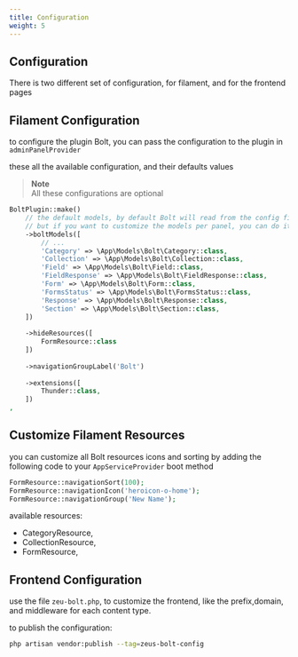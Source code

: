 ```yaml
---
title: Configuration
weight: 5
---
```


## Configuration

There is two different set of configuration, for filament, and for the frontend pages

## Filament Configuration

to configure the plugin Bolt, you can pass the configuration to the plugin in `adminPanelProvider` 

these all the available configuration, and their defaults values

> **Note**\
> All these configurations are optional

```php
BoltPlugin::make()
    // the default models, by default Bolt will read from the config file 'zeus-bolt'.
    // but if you want to customize the models per panel, you can do it here 
    ->boltModels([
        // ...
        'Category' => \App\Models\Bolt\Category::class,
        'Collection' => \App\Models\Bolt\Collection::class,
        'Field' => \App\Models\Bolt\Field::class,
        'FieldResponse' => \App\Models\Bolt\FieldResponse::class,
        'Form' => \App\Models\Bolt\Form::class,
        'FormsStatus' => \App\Models\Bolt\FormsStatus::class,
        'Response' => \App\Models\Bolt\Response::class,
        'Section' => \App\Models\Bolt\Section::class,
    ])
    
    ->hideResources([
        FormResource::class
    ])
    
    ->navigationGroupLabel('Bolt')
    
    ->extensions([
        Thunder::class,
    ])
,
```

## Customize Filament Resources

you can customize all Bolt resources icons and sorting by adding the following code to your `AppServiceProvider` boot method

```php
FormResource::navigationSort(100);
FormResource::navigationIcon('heroicon-o-home');
FormResource::navigationGroup('New Name');
```

available resources:

- CategoryResource,
- CollectionResource,
- FormResource,

## Frontend Configuration

use the file `zeu-bolt.php`, to customize the frontend, like the prefix,domain, and middleware for each content type.

to publish the configuration:

```bash
php artisan vendor:publish --tag=zeus-bolt-config
```
